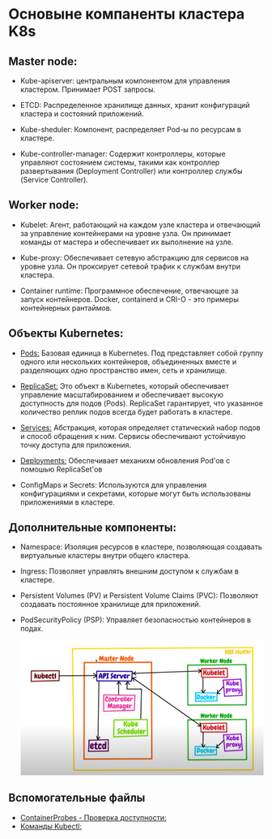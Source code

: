 # Основыне компаненты кластера K8s

## Master node:
- Kube-apiserver:
  центральным компонентом для управления кластером. Принимает POST запросы.

- ETCD:
  Распределенное хранилище данных, хранит конфигураций кластера и состояний приложений.

- Kube-sheduler:
  Компонент, распределяет Pod-ы по ресурсам в кластере.

- Kube-controller-manager:
  Содержит контроллеры, которые управляют состоянием системы,
  такими как контроллер развертывания (Deployment Controller) или контроллер службы (Service Controller).

## Worker node:
- Kubelet:
  Агент, работающий на каждом узле кластера и отвечающий за управление контейнерами на уровне узла.
  Он принимает команды от мастера и обеспечивает их выполнение на узле.

- Kube-proxy:
  Обеспечивает сетевую абстракцию для сервисов на уровне узла.
  Он проксирует сетевой трафик к службам внутри кластера.

- Container runtime:
  Программное обеспечение, отвечающее за запуск контейнеров.
  Docker, containerd и CRI-O - это примеры контейнерных рантаймов.

## Объекты Kubernetes:
- [Pods:](./k8s_objects/Pods.md)
  Базовая единица в Kubernetes. Под представляет собой группу одного или нескольких контейнеров,
  объединенных вместе и разделяющих одно пространство имен, сеть и хранилище.

- [ReplicaSet:](./02_replica_set.yaml)
  Это объект в Kubernetes, который обеспечивает управление масштабированием и обеспечивает высокую доступность для подов (Pods).
  ReplicaSet гарантирует, что указанное количество реплик подов всегда будет работать в кластере.

- [Services:](./k8s_objects/Services.md)
  Абстракция, которая определяет статический набор подов и способ обращения к ним.
  Сервисы обеспечивают устойчивую точку доступа для приложения.

- [Deployments:](./k8s_objects/Deployments.md)
  Обеспечивает механихм обновления Pod'ов c помошью ReplicaSet'ов

- ConfigMaps и Secrets:
  Используются для управления конфигурациями и секретами, которые могут быть использованы приложениями в кластере.

## Дополнительные компоненты:
- Namespace:
  Изоляция ресурсов в кластере, позволяющая создавать виртуальные кластеры внутри общего кластера.

- Ingress:
  Позволяет управлять внешним доступом к службам в кластере.

- Persistent Volumes (PV) и Persistent Volume Claims (PVC):
  Позволяют создавать постоянное хранилище для приложений.

- PodSecurityPolicy (PSP):
  Управляет безопасностью контейнеров в подах.


   ![Cluster K8s](./img/k8s_cluster.png)



## Вспомогательные файлы
- [ContainerProbes - Проверка доступности:](./k8s_objects/ContainerProbes.md)
- [Команды Kubectl:](./KubectlComands.md)
